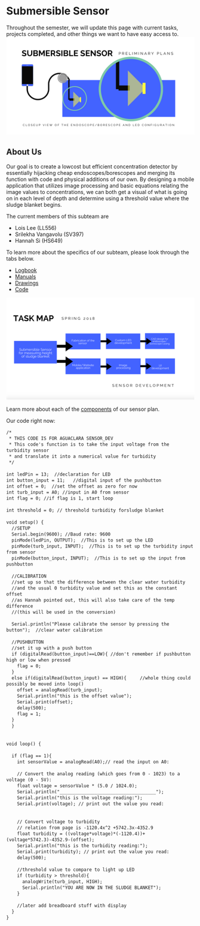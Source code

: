 # Submersible Sensor

Throughout the semester, we will update this page with current tasks, projects completed,
and other things we want to have easy access to.
![](model.jpg)

## About Us

Our goal is to create a lowcost but efficient concentration detector by essentially hijacking 
cheap endoscopes/borescopes and merging its function with code and physical additions of our own.
By designing a mobile application that utilizes image processing and basic equations relating 
the image values to concentrations, we can both get a visual of what is going on in each level of depth
and determine using a threshold value where the sludge blanket begins.


The current members of this subteam are 

* Lois Lee (LL556) 
* Srilekha Vangavolu (SV397)
* Hannah Si (HS649)

To learn more about the specifics of our subteam, please look through the tabs below.


* [Logbook](./logs/logs.md)
* [Manuals](./manuals/manuals.md)
* [Drawings](./drawings/drawings.md)
* [Code](./code/code.md)

![](taskmap.jpg)

Learn more about each of the [components](./components/components.md) of our sensor plan.

Our code right now:
```arduino
/*
 * THIS CODE IS FOR AGUACLARA SENSOR_DEV
 * This code's function is to take the input voltage from the turbidity sensor
 * and translate it into a numerical value for turbidity
 */

int ledPin = 13;  //declaration for LED
int button_input = 11;   //digital input of the pushbutton
int offset = 0;  //set the offset as zero for now
int turb_input = A0; //input in A0 from sensor
int flag = 0; //if flag is 1, start loop

int threshold = 0; // threshold turbidity forsludge blanket

void setup() {
  //SETUP
  Serial.begin(9600); //Baud rate: 9600 
  pinMode(ledPin, OUTPUT);  //This is to set up the LED
  pinMode(turb_input, INPUT);  //This is to set up the turbidity input from sensor
  pinMode(button_input, INPUT);  //This is to set up the input from pushbutton

  //CALIBRATION   
  //set up so that the difference between the clear water turbidity
  //and the usual 0 turbidity value and set this as the constant offset 
  //as Hannah pointed out, this will also take care of the temp difference
  //(this will be used in the conversion)
  
  Serial.println("Please calibrate the sensor by pressing the button");  //clear water calibration
  
  //PUSHBUTTON
  //set it up with a push button
  if (digitalRead(button_input)==LOW){ //don't remember if pushbutton high or low when pressed
    flag = 0;
  }
  else if(digitalRead(button_input) == HIGH){     //whole thing could possibly be moved into loop()
    offset = analogRead(turb_input);
    Serial.println("this is the offset value");
    Serial.print(offset);
    delay(500);
    flag = 1;
  }
  }


void loop() {

  if (flag == 1){
    int sensorValue = analogRead(A0);// read the input on A0:

    // Convert the analog reading (which goes from 0 - 1023) to a voltage (0 - 5V):
    float voltage = sensorValue * (5.0 / 1024.0); 
    Serial.println("____________________________________");
    Serial.println("this is the voltage reading:");
    Serial.print(voltage); // print out the value you read:
  

    // Convert voltage to turbidity
    // relation from page is -1120.4x^2 +5742.3x-4352.9
    float turbidity = ((voltage*voltage)*(-1120.4))+(voltage*5742.3)-4352.9-(offset);
    Serial.println("this is the turbidity reading:");
    Serial.print(turbidity); // print out the value you read:
    delay(500);
  
    //threshold value to compare to light up LED
    if (turbidity > threshold){
      analogWrite(turb_input, HIGH);
      Serial.println("YOU ARE NOW IN THE SLUDGE BLANKET");
    }
      
    //later add breadboard stuff with display
  }
}


```

